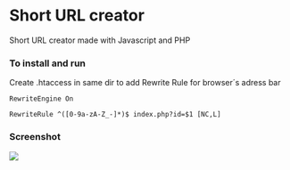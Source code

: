 # Short URL creator

Short URL creator made with Javascript and PHP

### To install and run

Create .htaccess in same dir to add Rewrite Rule for browser´s adress bar

```
RewriteEngine On

RewriteRule ^([0-9a-zA-Z_-]*)$ index.php?id=$1 [NC,L]
```

### Screenshot

![](https://home.uni-leipzig.de/idiv/short-url-creator/screen.png)

